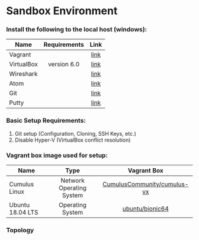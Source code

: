 # Sandbox Environment

### Install the following to the local host (windows):

| Name          | Requirements  | Link  |
| ------------- |:-------------:|:-----:|
| Vagrant       |               | [link](https://releases.hashicorp.com/vagrant/2.2.6/vagrant_2.2.6_x86_64.msi) |
| VirtualBox    | version 6.0   | [link](https://download.virtualbox.org/virtualbox/6.0.14/VirtualBox-6.0.14-133895-Win.exe) |
| Wireshark     |               | [link](https://1.na.dl.wireshark.org/win64/Wireshark-win64-3.2.0.exe) |
| Atom          |               | [link](https://github.com/atom/atom/releases/download/v1.42.0/AtomSetup-x64.exe) |
| Git           |               | [link](https://github.com/git-for-windows/git/releases/download/v2.24.1.windows.2/Git-2.24.1.2-64-bit.exe) |
| Putty         |               | [link](https://the.earth.li/~sgtatham/putty/latest/w64/putty-64bit-0.73-installer.msi) |

### Basic Setup Requirements:

1. Git setup (Configuration, Cloning, SSH Keys, etc.)
2. Disable Hyper-V (VirtualBox conflict resolution)

### Vagrant box image used for setup:

| Name              | Type                     |  Vagrant Box                 |
| ----------------- |:------------------------:| :---------------------------:|
| Cumulus Linux     | Network Operating System | [CumulusCommunity/cumulus-vx](https://app.vagrantup.com/CumulusCommunity/boxes/cumulus-vx)|
| Ubuntu 18.04 LTS  | Operating System         | [ubuntu/bionic64](https://app.vagrantup.com/ubuntu/boxes/bionic64)|

### Topology
